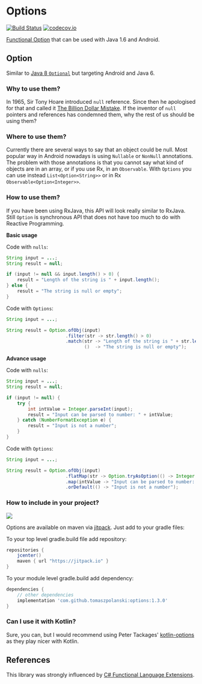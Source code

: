 
# Options 
[![Build Status](https://travis-ci.org/tomaszpolanski/Options.svg?branch=master)](https://travis-ci.org/tomaszpolanski/Options)
[![codecov.io](http://codecov.io/github/tomaszpolanski/Options/coverage.svg?branch=master)](http://codecov.io/github/tomaszpolanski/Options?branch=master)

[Functional Option](https://en.wikipedia.org/wiki/Option_type) that can be used with Java 1.6 and Android.

## Option

Similar to [Java 8 ``Optional``](http://www.oracle.com/technetwork/articles/java/java8-optional-2175753.html) but targeting Android and Java 6. 

### Why to use them?

In 1965,  Sir Tony Hoare introduced ``null`` reference.  Since then he apologised for that and called it [The Billion Dollar Mistake](https://www.infoq.com/presentations/Null-References-The-Billion-Dollar-Mistake-Tony-Hoare). 
If the inventor of ``null`` pointers and references has condemned them, why the rest of us should be using them?


### Where to use them?

Currently there are several ways to say that an object could be null. Most popular way in Android nowadays is using ``Nullable`` or ``NonNull`` annotations. 
The problem with those annotations is that you cannot say what kind of objects are in an array, or if you use Rx, in an ``Observable``.
With ``Options`` you can use instead ```List<Option<String>>``` or in Rx ```Observable<Option<Integer>>```.

### How to use them?
If you have been using RxJava, this API will look really similar to RxJava.
Still ``Option`` is synchronous API that does not have too much to do with Reactive Programming.

**Basic usage**

Code with ``nulls``:

``` Java
String input = ...;
String result = null;

if (input != null && input.length() > 0) {
    result = "Length of the string is " + input.length();
} else {
    result = "The string is null or empty";
}
```

Code with ``Options``:

``` Java
String input = ...;

String result = Option.ofObj(input)
                      .filter(str -> str.length() > 0)
                      .match(str -> "Length of the string is " + str.length(),
                             ()  -> "The string is null or empty");
```

**Advance usage**

Code with ``nulls``:

```Java
String input = ...;
String result = null;

if (input != null) {
    try {
        int intValue = Integer.parseInt(input);
        result = "Input can be parsed to number: " + intValue;
    } catch (NumberFormatException e) {
        result = "Input is not a number";
    }
}
```

Code with ``Options``:

``` Java
String input = ...;

String result = Option.ofObj(input)
                      .flatMap(str -> Option.tryAsOption(() -> Integer.parseInt(str)))
                      .map(intValue -> "Input can be parsed to number: " + intValue)
                      .orDefault(() -> "Input is not a number");
```

### How to include in your project?

[![](https://jitpack.io/v/tomaszpolanski/options.svg)](https://jitpack.io/#tomaszpolanski/options)

Options are available on maven via [jitpack](https://jitpack.io/#tomaszpolanski/options/). Just add to your gradle files:

To your top level gradle.build file add repository:
``` Groovy
repositories { 
    jcenter()
    maven { url "https://jitpack.io" }
}
```

To your module level gradle.build add dependency: 
``` Groovy
dependencies {
    // other dependencies
    implementation 'com.github.tomaszpolanski:options:1.3.0'
}
```

### Can I use it with Kotlin?
Sure, you can, but I would recommend using Peter Tackages' [kotlin-options](https://github.com/peter-tackage/kotlin-options) as they play nicer with Kotlin.

## References

This library was strongly influenced by [C# Functional Language Extensions](https://github.com/louthy/language-ext).

